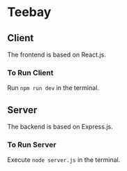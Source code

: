 # Teebay

## Client
The frontend is based on React.js.

### To Run Client
Run `npm run dev` in the terminal.

## Server
The backend is based on Express.js.

### To Run Server
Execute `node server.js` in the terminal.
